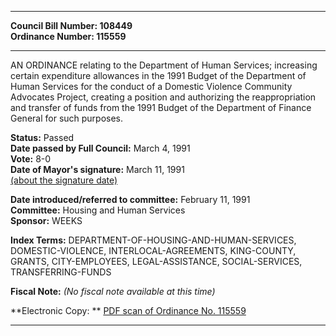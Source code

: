 * * * * *  
  
**Council Bill Number: [](#h0)[](#h2)108449**   
**Ordinance Number: 115559**  
  
* * * * *  
  
AN ORDINANCE relating to the Department of Human Services; increasing certain expenditure allowances in the 1991 Budget of the Department of Human Services for the conduct of a Domestic Violence Community Advocates Project, creating a position and authorizing the reappropriation and transfer of funds from the 1991 Budget of the Department of Finance General for such purposes.  
  
**Status:** Passed   
**Date passed by Full Council:** March 4, 1991   
**Vote:** 8-0   
**Date of Mayor's signature:** March 11, 1991   
[(about the signature date)](/~public/approvaldate.htm)   
  
  
**Date introduced/referred to committee:** February 11, 1991   
**Committee:** Housing and Human Services   
**Sponsor:** WEEKS   
  
**Index Terms:** DEPARTMENT-OF-HOUSING-AND-HUMAN-SERVICES, DOMESTIC-VIOLENCE, INTERLOCAL-AGREEMENTS, KING-COUNTY, GRANTS, CITY-EMPLOYEES, LEGAL-ASSISTANCE, SOCIAL-SERVICES, TRANSFERRING-FUNDS  
  
**Fiscal Note:** *(No fiscal note available at this time)*  
  
**Electronic Copy: ** [PDF scan of Ordinance No. 115559](/~archives/Ordinances/Ord_115559.pdf)  
  
* * * * *  

